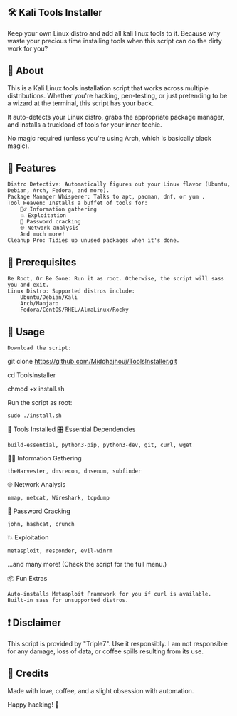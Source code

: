 ## 🛠️ Kali Tools Installer 
Keep your own Linux distro and add all kali linux tools to it.
Because why waste your precious time installing tools when this script can do the dirty work for you?
## 📝 About

This is a Kali Linux tools installation script that works across multiple distributions. Whether you're hacking, pen-testing, or just pretending to be a wizard at the terminal, this script has your back.

It auto-detects your Linux distro, grabs the appropriate package manager, and installs a truckload of tools for your inner techie.

No magic required (unless you're using Arch, which is basically black magic).
## 🎯 Features

    Distro Detective: Automatically figures out your Linux flavor (Ubuntu, Debian, Arch, Fedora, and more).
    Package Manager Whisperer: Talks to apt, pacman, dnf, or yum .
    Tool Heaven: Installs a buffet of tools for:
        🕵️‍♂️ Information gathering
        💥 Exploitation
        🔐 Password cracking
        🌐 Network analysis
        And much more!
    Cleanup Pro: Tidies up unused packages when it's done.

## 🛑 Prerequisites

    Be Root, Or Be Gone: Run it as root. Otherwise, the script will sass you and exit.
    Linux Distro: Supported distros include:
        Ubuntu/Debian/Kali
        Arch/Manjaro
        Fedora/CentOS/RHEL/AlmaLinux/Rocky

## 🚀 Usage

    Download the script:

git clone https://github.com/Midohajhouj/ToolsInstaller.git

cd ToolsInstaller


chmod +x install.sh

Run the script as root:

    sudo ./install.sh

🧰 Tools Installed
🎛 Essential Dependencies

    build-essential, python3-pip, python3-dev, git, curl, wget

🕵️‍♂️ Information Gathering

    theHarvester, dnsrecon, dnsenum, subfinder

🌐 Network Analysis

    nmap, netcat, Wireshark, tcpdump

🔐 Password Cracking

    john, hashcat, crunch

💥 Exploitation

    metasploit, responder, evil-winrm

…and many more! (Check the script for the full menu.)


📦 Fun Extras

    Auto-installs Metasploit Framework for you if curl is available.
    Built-in sass for unsupported distros.

## ❗ Disclaimer

This script is provided by "Triple7". Use it responsibly. I am not responsible for any damage, loss of data, or coffee spills resulting from its use.

## 🖤 Credits

Made with love, coffee, and a slight obsession with automation.

Happy hacking! 🎉
